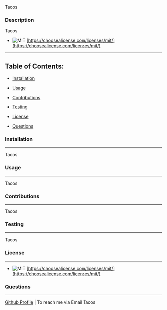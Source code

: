 Tacos
 ### Description

Tacos
* ![MIT](https://img.shields.io/badge/license-MIT-green)
    [https://choosealicense.com/licenses/mit/](https://choosealicense.com/licenses/mit/)
    

------------------
Table of Contents:
------------------ 

* [Installation](#installation)

* [Usage](#usage)

* [Contributions](#contributions)

* [Testing](#testing)

* [License](#lisence)

* [Questions](#questions)

### Installation
-----------------

Tacos

### Usage
----------

Tacos

### Contributions
------------------

Tacos

### Testing
------------

Tacos

### License
------------

* ![MIT](https://img.shields.io/badge/license-MIT-green)
    [https://choosealicense.com/licenses/mit/](https://choosealicense.com/licenses/mit/)
    

### Questions
-------------

[Github Profile](https://github.com/Tacos)  |  To reach me via Email Tacos
